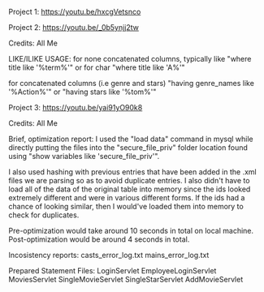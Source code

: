 Project 1:
https://youtu.be/hxcgVetsnco

Project 2:
https://youtu.be/_0b5ynjj2tw

Credits: All Me

LIKE/ILIKE USAGE:
for none concatenated columns, typically like "where title like '%term%'"
or for char "where title like 'A%'"

for concatenated columns (i.e genre and stars)
"having genre_names like '%Action%'"
or "having stars like '%tom%'"


Project 3:
https://youtu.be/yai91yO90k8

Credits: All Me

Brief, optimization report:
I used the "load data" command in mysql while directly putting the files into the
"secure_file_priv" folder location found using "show variables like 'secure_file_priv'".

I also used hashing with previous entries that have been added in the .xml files we are
parsing so as to avoid duplicate entries. I also didn't have to load all of the data
of the original table into memory since the ids looked extremely different and were in
various different forms. If the ids had a chance of looking similar, then I would've
loaded them into memory to check for duplicates.

Pre-optimization would take around 10 seconds in total on local machine.
Post-optimization would be around 4 seconds in total.

Incosistency reports:
casts_error_log.txt
mains_error_log.txt

Prepared Statement Files:
LoginServlet
EmployeeLoginServlet
MoviesServlet
SingleMovieServlet
SingleStarServlet
AddMovieServlet